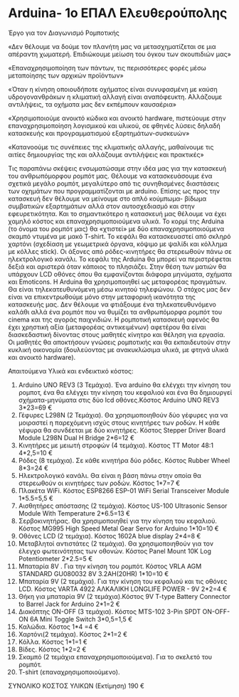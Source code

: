 # Arduina- 1ο ΕΠΑΛ Ελευθερούπολης

Έργο για τον Διαγωνισμό Ρομποτικής

«Δεν θέλουμε να δούμε τον πλανήτη μας να μετασχηματίζεται σε μια απέραντη χωματερή. Επιδιώκουμε μείωση του όγκου των σκουπιδιών μας» 

«Επαναχρησιμοποίηση των πάντων, τις περισσότερες φορές μέσω μεταποίησης των αρχικών προϊόντων»

«Όταν η κίνηση οποιουδήποτε οχήματος είναι συνυφασμένη με καύση υδρογονανθράκων η κλιματική αλλαγή είναι αναπόφευκτη. Αλλάζουμε αντιλήψεις, τα οχήματα μας δεν εκπέμπουν καυσαέρια»

«Χρησιμοποιούμε ανοικτό κώδικα και ανοικτό hardware, πιστεύουμε στην επαναχρησιμοποίηση λογισμικού και υλικού, σε φθηνές λύσεις δηλαδή κατασκευής και προγραμματισμού εξαρτημάτων-συσκευών»

«Κατανοούμε τις συνέπειες της κλιματικής αλλαγής, μαθαίνουμε τις αιτίες δημιουργίας της και αλλάζουμε αντιλήψεις και πρακτικές»

Τις παραπάνω σκέψεις ενσωματώσαμε στην ιδέα μας για την κατασκευή του ανθρωπόμορφου ρομπότ μας. Θέλουμε να κατασκευάσουμε ένα σχετικά μεγάλο ρομπότ, μεγαλύτερο από τις συνηθισμένες διαστάσεις των οχημάτων που προγραμματίζονται με arduino. Επίσης ως προς την κατασκευή δεν θέλουμε να μείνουμε στο απλό κούμπωμα- βίδωμα συμβατικών εξαρτημάτων αλλά στον αυτοσχεδιασμό και στην εφευρετικότητα. Και το σημαντικότερο η κατασκευή μας θέλουμε να έχει χαμηλό κόστος και επαναχρησιμοποιούμενα υλικά.
Το κορμί της Arduina (το όνομα του ρομπότ μας) θα «χτιστεί» με δύο επαναχρησιμοποιούμενα σκαμπό ντυμένα με μακό T-shirt. Το κεφάλι θα κατασκευαστεί από σκληρό χαρτόνι (σχεδίαση με γεωμετρικά όργανα, κόψιμο με ψαλίδι και κόλλημα με κόλλες stick). Οι άξονες από ρόδες-κινητήρες θα στερεωθούν πάνω σε ηλεκτρολογικό κανάλι.
Το κεφάλι της  Arduina θα μπορεί να περιστρέφεται δεξιά και αριστερά όταν κάποιος το πλησιάζει. Στην θέση των ματιών θα υπάρχουν LCD οθόνες όπου θα εμφανίζονται διάφορα μηνύματα, σχήματα και Emoticons.
Η Arduina θα χρησιμοποιηθεί ως μεταφορέας πραγμάτων. Θα είναι τηλεκατευθυνόμενη μέσω κινητού τηλεφώνου. 
Ο στόχος μας δεν είναι να επικεντρωθούμε μόνο στην μεταφορική  ικανότητα της κατασκευής μας. Δεν θέλουμε να φτιάξουμε ένα τηλεκατευθυνόμενο καλάθι αλλά ένα ρομπότ που να θυμίζει τα ανθρωπόμορφα ρομπότ του cinema και της αγοράς παιχνιδιών. Η ρομποτική κατασκευή αφενός θα έχει χρηστική αξία (μεταφορέας αντικειμένων) αφετέρου θα είναι διασκεδαστική δίνοντας στους μαθητές κίνητρο και θέληση για εργασία. 
Οι μαθητές θα αποκτήσουν γνώσεις ρομποτικής και θα εκπαιδευτούν στην κυκλική οικονομία (δουλεύοντας με ανακυκλώσιμα υλικά, με φτηνά υλικά και ανοικτό hardware).   


Απαιτούμενα Υλικά και ενδεικτικό κόστος:
1.	Arduino UNO REV3 (3 Τεμάχια). Ένα arduino θα ελέγχει την κίνηση του ρομποτ, ένα θα ελέγχει την  κίνηση του κεφαλιού και ένα θα δημιουργεί σχήματα-μηνύματα στις δύο lcd οθόνες.Κόστος Arduino UNO REV3 3*23=69 €
2.	Γέφυρες L298Ν (2 Τεμάχια). Θα χρησιμοποιηθούν δύο γέφυρες για να μοιραστεί η παρεχόμενη ισχύς στους κινητήρες των ροδών. Η κάθε γέφυρα θα συνδέεται με δύο κινητήρες. Κόστος Stepper Driver Board Module L298N Dual H Bridge 2*6=12 €
3.	Κινητήρες με μειωτή στροφών (4 τεμάχια). Κόστος TT Motor 48:1 	4*2,5=10 €
4.	Ρόδες (8 τεμάχια).  Σε κάθε κινητήρα δύο ρόδες. Κόστος Rubber Wheel 8*3=24 €
5.	Ηλεκτρολογικό κανάλι. Θα είναι η βάση πάνω στην οποία θα στερεωθούν οι κινητήρες των ροδών. Κόστος 1*7=7 €
6.	Πλακέτα WiFi. Κόστος ESP8266 ESP-01 WiFi Serial Transceiver Module 1*5.5=5,5 €
7.	Αισθητήρες απόστασης (2 τεμάχια). Κόστος 	US-100 Ultrasonic Sensor Module With Temperature 	2*6.5=13 €
8.	Σερβοκινητήρας. Θα χρησιμοποιηθεί για την κίνηση του κεφαλιού. Κόστος MG995 High Speed Metal Gear Servo for Arduino	1*10=10 €
9.	Οθόνες LCD (2 τεμάχια). Κόστος 1602A blue display	2*4=8 €
10.	Μεταβλητοί αντιστάτες (2 τεμάχια). Θα χρησιμοποιηθούν για τον έλεγχο φωτεινότητας των οθονών. Κόστος Panel Mount 10K Log Potentiometer  2*2.5=5 €
11.	Μπαταρία 8V . Για την κίνηση του ρομπότ. Κόστος VRLA AGM STANDARD GU080032 8V 3.2AH(20HR)  		1*10=10 €
12.	Μπαταρία 9V (2 τεμάχια). Για την κίνηση του κεφαλιού και τις οθόνες LCD. Κόστος VARTA 4922 ΑΛΚΑΛΙΚΗ LONGLIFE POWER - 9V	2*2=4 €
13.	Θήκη για μπαταρία 9V (2 τεμάχια).Κόστος 9V T-type Battery Connector to Barrel Jack for Arduino  		2*1=2 €
14.	Διακόπτης ON-OFF (3 τεμάχια). Κόστος MTS-102 3-Pin SPDT ON-OFF-ON 6A Mini Toggle Switch 		3*0,5=1,5 €
15.	Καλώδια. Κόστος	1*4 =4 €
16.	 Χαρτόνι(2 τεμάχια). Κόστος	2*1=2 €
17.	Κόλλα. Κόστος		1*1=1 €
18.	Βίδες. Κόστος	1*2=2 €
19.	Σκαμπό (2 τεμάχια επαναχρησιμοποιούμενα). Για το σκελετό του ρομπότ. 
20.	T-shirt (επαναχρησιμοποιούμενο).

ΣΥΝΟΛΙΚΟ ΚΟΣΤΟΣ ΥΛΙΚΩΝ (Εκτίμηση)		190 €
